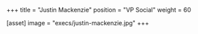 +++
title = "Justin Mackenzie"
position = "VP Social"
weight = 60

[asset]
image = "execs/justin-mackenzie.jpg"
+++
